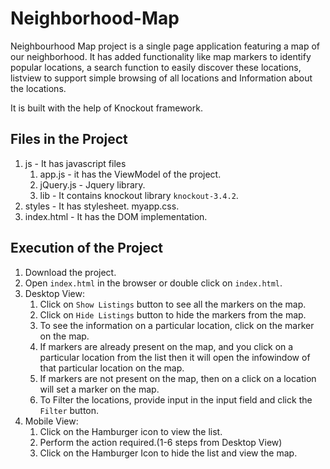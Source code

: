 # Neighborhood-Map

Neighbourhood Map project is a single page application featuring a map of our neighborhood. It has added functionality like map markers to identify popular locations, a search function to easily discover these locations, listview to support simple browsing of all locations and Information about the locations.

It is built with the help of Knockout framework.

## Files in the Project
1. js - It has javascript files
	1. app.js - it has the ViewModel of the project.
	2. jQuery.js - Jquery library.
	3. lib - It contains knockout library `knockout-3.4.2`.
2. styles - It has stylesheet. myapp.css.
3. index.html - It has the DOM implementation.

## Execution of the Project
1. Download the project.
2. Open `index.html` in the browser or double click on `index.html`.
3. Desktop View:
	1. Click on `Show Listings` button to see all the markers on the map.
	2. Click on `Hide Listings` button to hide the markers from the map.
	3. To see the information on a particular location, click on the marker on the map.
	4. If markers are already present on the map, and you click on a particular location from the list then it will open the infowindow of that particular location on the map.
	5. If markers are not present on the map, then on a click on a location will set a marker on the map.
	6. To Filter the locations, provide input in the input field and click the `Filter` button.
4. Mobile View:
	1. Click on the Hamburger icon to view the list.
	2. Perform the action required.(1-6 steps from Desktop View)
	3. Click on the Hamburger Icon to hide the list and view the map.



